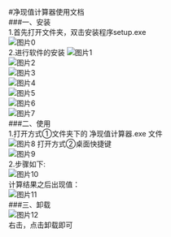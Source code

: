 

#净现值计算器使用文档<br>
###一、安装<br>
    1.首先打开文件夹，双击安装程序setup.exe<br>
![图片0](https://github.com/Rebecca3150/C-/blob/master/%E5%87%80%E7%8E%B0%E5%80%BC%E8%AE%A1%E7%AE%97/0.png)  
    2.进行软件的安装
![图片1](https://github.com/Rebecca3150/C-/blob/master/%E5%87%80%E7%8E%B0%E5%80%BC%E8%AE%A1%E7%AE%97/1.png)  
![图片2](https://github.com/Rebecca3150/C-/blob/master/%E5%87%80%E7%8E%B0%E5%80%BC%E8%AE%A1%E7%AE%97/2.png)  
![图片3](https://github.com/Rebecca3150/C-/blob/master/%E5%87%80%E7%8E%B0%E5%80%BC%E8%AE%A1%E7%AE%97/3.png)  
![图片4](https://github.com/Rebecca3150/C-/blob/master/%E5%87%80%E7%8E%B0%E5%80%BC%E8%AE%A1%E7%AE%97/4.png)  
![图片5](https://github.com/Rebecca3150/C-/blob/master/%E5%87%80%E7%8E%B0%E5%80%BC%E8%AE%A1%E7%AE%97/5.png)  
![图片6](https://github.com/Rebecca3150/C-/blob/master/%E5%87%80%E7%8E%B0%E5%80%BC%E8%AE%A1%E7%AE%97/6.png)  
![图片7](https://github.com/Rebecca3150/C-/blob/master/%E5%87%80%E7%8E%B0%E5%80%BC%E8%AE%A1%E7%AE%97/7.png)  
###二、使用<br>
    1.打开方式①文件夹下的  净现值计算器.exe 文件<br>
    ![图片8](https://github.com/Rebecca3150/C-/blob/master/%E5%87%80%E7%8E%B0%E5%80%BC%E8%AE%A1%E7%AE%97/8.png)
    打开方式②桌面快捷键<br>
    ![图片9](https://github.com/Rebecca3150/C-/blob/master/%E5%87%80%E7%8E%B0%E5%80%BC%E8%AE%A1%E7%AE%97/9.png)  
    2.步骤如下:<br>
    ![图片10](https://github.com/Rebecca3150/C-/blob/master/%E5%87%80%E7%8E%B0%E5%80%BC%E8%AE%A1%E7%AE%97/10.png)  
    计算结果之后出现值：<br>
    ![图片11](https://github.com/Rebecca3150/C-/blob/master/%E5%87%80%E7%8E%B0%E5%80%BC%E8%AE%A1%E7%AE%97/11.png)  
###三、卸载<br>
![图片12](https://github.com/Rebecca3150/C-/blob/master/%E5%87%80%E7%8E%B0%E5%80%BC%E8%AE%A1%E7%AE%97/12.png)  
    右击，点击卸载即可<br>

